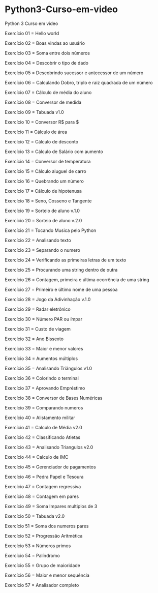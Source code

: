 # Python3-Curso-em-video
Python 3 Curso em video 

<p>Exercício 01 = Hello world
<p>Exercício 02 = Boas vindas ao usuário
<p>Exercício 03 = Soma entre dois números
<p>Exercício 04 = Descobrir o tipo de dado
<p>Exercício 05 = Descobrindo sucessor e antecessor de um número
<p>Exercício 06 = Calculando Dobro, triplo e raiz quadrada de um número
<p>Exercício 07 = Cálculo de média do aluno
<p>Exercício 08 = Conversor de medida
<p>Exercício 09 = Tabuada v1.0
<p>Exercício 10 = Conversor R$ para $ 
<p>Exercício 11 = Cálculo de área 
<p>Exercício 12 = Cálculo de desconto
<p>Exercício 13 = Cálculo de Salário com aumento
<p>Exercício 14 = Conversor de temperatura
<p>Exercício 15 = Cálculo aluguel de carro
<p>Exercício 16 = Quebrando um número 
<p>Exercício 17 = Cálculo de hipotenusa
<p>Exercício 18 = Seno, Cosseno e Tangente
<p>Exercício 19 = Sorteio de aluno v.1.0
<p>Exercício 20 = Sorteio de aluno v.2.0
<p>Exercício 21 = Tocando Musica pelo Python
<p>Exercício 22 = Analisando texto
<p>Exercício 23 = Separando o numero
<p>Exercício 24 = Verificando as primeiras letras de um texto
<p>Exercício 25 = Procurando uma string dentro de outra
<p>Exercício 26 = Contagem, primeira e última ocorrência de uma string
<p>Exercício 27 = Primeiro e último nome de uma pessoa
<p>Exercício 28 = Jogo da Adivinhação v.1.0
<p>Exercício 29 = Radar eletrônico
<p>Exercício 30 = Número PAR ou ímpar
<p>Exercício 31 = Custo de viagem
<p>Exercício 32 = Ano Bissexto
<p>Exercício 33 = Maior e menor valores
<p>Exercício 34 = Aumentos múltiplos
<p>Exercício 35 = Analisando Triângulos v1.0
<p>Exercício 36 = Colorindo o terminal
<p>Exercício 37 = Aprovando Empréstimo 
<p>Exercício 38 = Conversor de Bases Numéricas
<p>Exercício 39 = Comparando numeros
<p>Exercício 40 = Alistamento militar
<p>Exercício 41 = Calculo de Média v2.0
<p>Exercício 42 = Classificando Atletas
<p>Exercício 43 = Analisando Triangulos v2.0
<p>Exercício 44 = Calculo de IMC
<p>Exercício 45 = Gerenciador de pagamentos
<p>Exercício 46 = Pedra Papel e Tesoura
<p>Exercício 47 = Contagem regressiva
<p>Exercício 48 = Contagem em pares
<p>Exercício 49 = Soma Impares multiplos de 3
<p>Exercício 50 = Tabuada v2.0
<p>Exercício 51 = Soma dos numeros pares
<p>Exercício 52 = Progressão Aritmética
<p>Exercício 53 = Números primos
<p>Exercício 54 = Palíndromo
<p>Exercício 55 = Grupo de maioridade
<p>Exercício 56 = Maior e menor sequência
<p>Exercício 57 = Analisador completo


